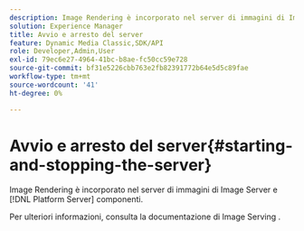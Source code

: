 ```yaml
---
description: Image Rendering è incorporato nel server di immagini di Image Server e [!DNL Platform Server] componenti.
solution: Experience Manager
title: Avvio e arresto del server
feature: Dynamic Media Classic,SDK/API
role: Developer,Admin,User
exl-id: 79ec6e27-4964-41bc-b8ae-fc50cc59e728
source-git-commit: bf31e5226cbb763e2fb82391772b64e5d5c89fae
workflow-type: tm+mt
source-wordcount: '41'
ht-degree: 0%

---
```


# Avvio e arresto del server{#starting-and-stopping-the-server}

Image Rendering è incorporato nel server di immagini di Image Server e [!DNL Platform Server] componenti.

Per ulteriori informazioni, consulta la documentazione di Image Serving .
